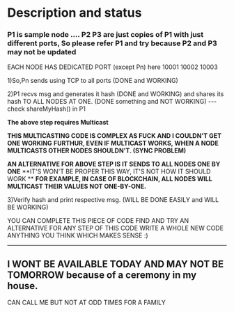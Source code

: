 # Description and status

### P1 is sample node .... P2 P3 are just copies of P1 with just different ports, So please refer P1 and try because P2 and P3 may not be updated



EACH NODE HAS DEDICATED PORT (except Pn)
here 10001 10002 10003

1)So,Pn sends using TCP to all ports (DONE and WORKING)

2)P1 recvs msg and generates it hash (DONE and WORKING)
  and shares its hash TO ALL NODES AT ONE. (DONE something and NOT WORKING) --- check shareMyHash() in P1

**The above step requires Multicast**

**THIS MULTICASTING CODE IS COMPLEX AS FUCK AND I COULDN'T GET ONE WORKING**
**FURTHUR, EVEN IF MULTICAST WORKS, WHEN A NODE MULTICASTS OTHER NODES SHOULDN'T. (SYNC PROBLEM)**


**AN ALTERNATIVE FOR ABOVE STEP IS IT SENDS TO ALL NODES ONE BY ONE**
**IT'S WON'T BE PROPER THIS WAY, IT'S NOT HOW IT SHOULD WORK **
**FOR EXAMPLE, IN CASE OF BLOCKCHAIN, ALL NODES WILL MULTICAST THEIR VALUES NOT ONE-BY-ONE.**

3)Verify hash and print respective msg. (WILL BE DONE EASILY and WILL BE WORKING)


YOU CAN
          COMPLETE THIS PIECE OF CODE
          FIND AND TRY AN ALTERNATIVE FOR ANY STEP OF THIS CODE
          WRITE A WHOLE NEW CODE
          ANYTHING YOU THINK WHICH MAKES SENSE :)
          
          
          
          
          
          
          
          
          
________________________________________________________________________
## I WONT BE AVAILABLE TODAY AND MAY NOT BE TOMORROW because of a ceremony in my house.
CAN CALL ME BUT NOT AT ODD TIMES FOR A FAMILY
